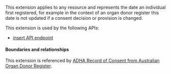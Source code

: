 This extension applies to any resource and represents the date an individual first registered, for example in the context of an organ donor register this date is not updated if a consent decision or provision is changed.

This extension is used by the following APIs:
* [insert API endpoint](StructureDefinition-TBD-1.html)


#### Boundaries and relationships
This extension is referenced by 
[ADHA Record of Consent from Australian Organ Donor Register](StructureDefinition-dh-consent-aodr-1.html).